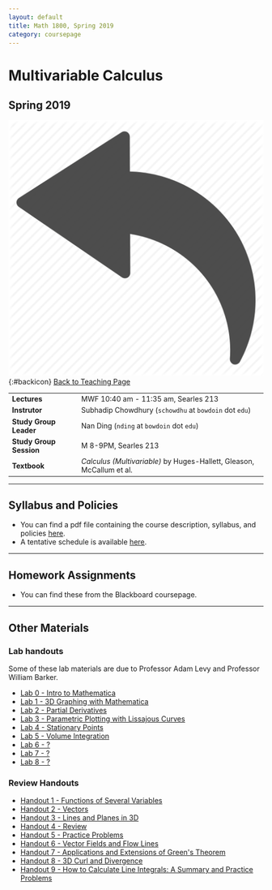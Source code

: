 ```yaml
---
layout: default
title: Math 1800, Spring 2019
category: coursepage
---
```


# Multivariable Calculus
## Spring 2019
<div class="backlink">
 
  ![Back](/resources/back.png){:#backicon} [Back to Teaching Page](/teaching) 
</div>  


|||
|---|---|
| **Lectures** | MWF	10:40 am - 11:35 am, Searles 213 |
| **Instrutor**| Subhadip Chowdhury (`schowdhu` at `bowdoin` dot `edu`)|
| **Study Group Leader**| Nan Ding (`nding` at `bowdoin` dot `edu`)
| **Study Group Session**| M 8-9PM, Searles 213 |
| **Textbook**| _Calculus (Multivariable)_ by Huges-Hallett, Gleason, McCallum et al. |


---
## Syllabus and Policies 

+ You can find a pdf file containing the course description, syllabus, and policies [here](Syllabus_1800_Spring_2019.pdf). 
+ A tentative schedule is available [here](S1800.pdf).
---

## Homework Assignments

+ You can find these from the Blackboard coursepage.

___

## Other Materials

### Lab handouts
Some of these lab materials are due to Professor Adam Levy and Professor William Barker.

+ [Lab 0 - Intro to Mathematica](Spring2019_1800_Lab0.pdf)
+ [Lab 1 - 3D Graphing with Mathematica](Spring2019_1800_Lab1.pdf)
+ [Lab 2 - Partial Derivatives](Spring2019_1800_Lab2.pdf)
+ [Lab 3 - Parametric Plotting with Lissajous Curves](Spring2019_1800_Lab3.pdf)
+ [Lab 4 - Stationary Points](Spring2019_1800_Lab4.pdf)
+ [Lab 5 - Volume Integration](Spring2019_1800_Lab5.nb)
+ [Lab 6 - ?](Spring2019_1800_Lab6.nb)
+ [Lab 7 - ?](Spring2019_1800_Lab7.nb)
+ [Lab 8 - ?](Spring2019_1800_Lab8.nb)


### Review Handouts

+ [Handout 1 - Functions of Several Variables](Spring2019_1800_Handout1.pdf)
+ [Handout 2 - Vectors](Spring2019_1800_Handout2.pdf)
+ [Handout 3 - Lines and Planes in 3D](Spring2019_1800_Handout3.pdf)
+ [Handout 4 - Review](Spring2019_1800_Handout4.pdf)
+ [Handout 5 - Practice Problems](Spring2019_1800_Handout5.pdf)
+ [Handout 6 - Vector Fields and Flow Lines](Spring2019_1800_Handout6.pdf)
+ [Handout 7 - Applications and Extensions of Green's Theorem](Spring2019_1800_Handout7.pdf)
+ [Handout 8 - 3D Curl and Divergence](Spring2019_1800_Handout8.pdf)
+ [Handout 9 - How to Calculate Line Integrals: A Summary and Practice Problems](Spring2019_1800_Handout9.pdf)